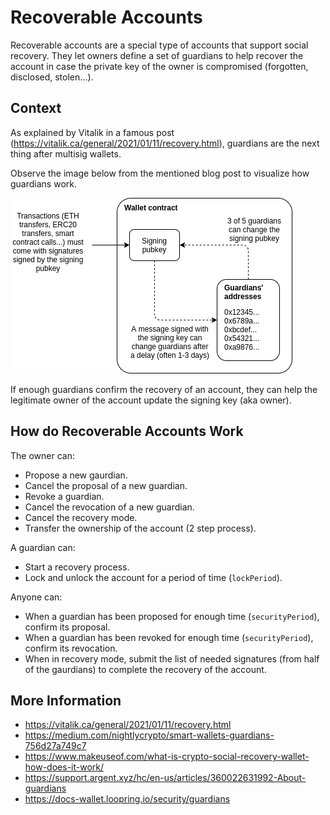 # Recoverable Accounts
Recoverable accounts are a special type of accounts that support social recovery.
They let owners define a set of guardians to help recover the account in case the private key of the owner is compromised (forgotten, disclosed, stolen...).

## Context 

As explained by Vitalik in a famous post (https://vitalik.ca/general/2021/01/11/recovery.html), guardians are the next thing after multisig wallets.

Observe the image below from the mentioned blog post to visualize how guardians work.

![Guardians][guardians-image]

[guardians-image]: ../../../.github/img/guardiansDiagramVitalik.png

If enough guardians confirm the recovery of an account, they can help the legitimate owner of the account update the signing key (aka owner).

## How do Recoverable Accounts Work

The owner can:
 - Propose a new gaurdian.
 - Cancel the proposal of a new guardian.
 - Revoke a guardian.
 - Cancel the revocation of a new guardian.
 - Cancel the recovery mode.
 - Transfer the ownership of the account (2 step process).

A guardian can:
 - Start a recovery process.
 - Lock and unlock the account for a period of time (`lockPeriod`).

Anyone can:
 - When a guardian has been proposed for enough time (`securityPeriod`), confirm its proposal.
 - When a guardian has been revoked for enough time (`securityPeriod`), confirm its revocation.
 - When in recovery mode, submit the list of needed signatures (from half of the gaurdians) to complete the recovery of the account.


## More Information
 - https://vitalik.ca/general/2021/01/11/recovery.html
 - https://medium.com/nightlycrypto/smart-wallets-guardians-756d27a749c7
 - https://www.makeuseof.com/what-is-crypto-social-recovery-wallet-how-does-it-work/
 - https://support.argent.xyz/hc/en-us/articles/360022631992-About-guardians
 - https://docs-wallet.loopring.io/security/guardians
